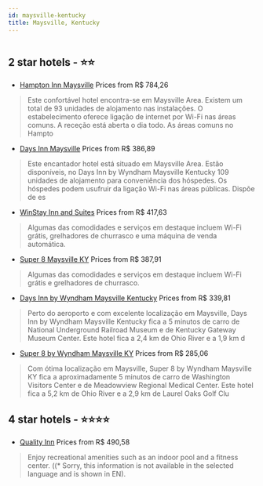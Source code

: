 ```yaml
---
id: maysville-kentucky
title: Maysville, Kentucky
---
```


<center><img src="https://photos.hotelbeds.com/giata/16/163835/163835a_hb_a_006.jpg" alt="" /></center>


##  2 star hotels - ⭐️⭐️

-    [Hampton Inn Maysville](https://www.hurb.com/br/aud/https://www.hurb.com/br/hotels/maysville/hampton-inn-maysville-HT-UV06?cmp=18055) Prices from R$ 784,26
   > Este confortável hotel encontra-se em Maysville Area. Existem um total de 93 unidades de alojamento nas instalações. O estabelecimento oferece ligação de internet por Wi-Fi nas áreas comuns. A receção está aberta o dia todo. As áreas comuns no Hampto
-    [Days Inn Maysville](https://www.hurb.com/br/aud/https://www.hurb.com/br/hotels/maysville/days-inn-maysville-HT-9ASC?cmp=18055) Prices from R$ 386,89
   > Este encantador hotel está situado em Maysville Area. Estão disponíveis, no Days Inn by Wyndham Maysville Kentucky 109 unidades de alojamento para conveniência dos hóspedes. Os hóspedes podem usufruir da ligação Wi-Fi nas áreas públicas. Dispõe de es
-    [WinStay Inn and Suites](https://www.hurb.com/br/aud/https://www.hurb.com/br/hotels/maysville/winstay-inn-and-suites-HT-86EV?cmp=18055) Prices from R$ 417,63
   > Algumas das comodidades e serviços em destaque incluem Wi-Fi grátis, grelhadores de churrasco e uma máquina de venda automática.
-    [Super 8 Maysville KY](https://www.hurb.com/br/aud/https://www.hurb.com/br/hotels/maysville/super-8-maysville-ky-HT-GBO5?cmp=18055) Prices from R$ 387,91
   > Algumas das comodidades e serviços em destaque incluem Wi-Fi grátis e grelhadores de churrasco.
-    [Days Inn by Wyndham Maysville Kentucky](https://www.hurb.com/br/aud/https://www.hurb.com/br/hotels/maysville/days-inn-by-wyndham-maysville-kentucky-HT-G2D8?cmp=18055) Prices from R$ 339,81
   > Perto do aeroporto e com excelente localização em Maysville, Days Inn by Wyndham Maysville Kentucky fica a 5 minutos de carro de National Underground Railroad Museum e de Kentucky Gateway Museum Center.  Este hotel fica a 2,4 km de Ohio River e a 1,9 km d
-    [Super 8 by Wyndham Maysville KY](https://www.hurb.com/br/aud/https://www.hurb.com/br/hotels/maysville/super-8-by-wyndham-maysville-ky-HT-Z877?cmp=18055) Prices from R$ 285,06
   > Com ótima localização em Maysville, Super 8 by Wyndham Maysville KY fica a aproximadamente 5 minutos de carro de Washington Visitors Center e de Meadowview Regional Medical Center.  Este hotel fica a 5,2 km de Ohio River e a 2,9 km de Laurel Oaks Golf Clu

##  4 star hotels - ⭐️⭐️⭐️⭐️

-    [Quality Inn](https://www.hurb.com/br/aud/https://www.hurb.com/br/hotels/maysville/quality-inn-HT-53O5?cmp=18055) Prices from R$ 490,58
   > Enjoy recreational amenities such as an indoor pool and a fitness center. ((* Sorry, this information is not available in the selected language and is shown in EN).
